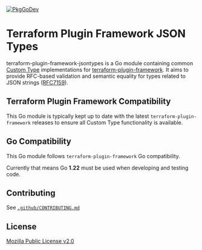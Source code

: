 [![PkgGoDev](https://pkg.go.dev/badge/github.com/hashicorp/terraform-plugin-framework-jsontypes)](https://pkg.go.dev/github.com/hashicorp/terraform-plugin-framework-jsontypes)

# Terraform Plugin Framework JSON Types

terraform-plugin-framework-jsontypes is a Go module containing common [Custom Type](https://developer.hashicorp.com/terraform/plugin/framework/handling-data/custom-types) implementations for [terraform-plugin-framework](https://github.com/hashicorp/terraform-plugin-framework). It aims to provide RFC-based validation and semantic equality for types related to JSON strings ([RFC7159](https://www.rfc-editor.org/rfc/rfc7159.html)).

## Terraform Plugin Framework Compatibility

This Go module is typically kept up to date with the latest `terraform-plugin-framework` releases to ensure all Custom Type functionality is available.

## Go Compatibility

This Go module follows `terraform-plugin-framework` Go compatibility.

Currently that means Go **1.22** must be used when developing and testing code.

## Contributing

See [`.github/CONTRIBUTING.md`](.github/CONTRIBUTING.md)

## License

[Mozilla Public License v2.0](LICENSE)

